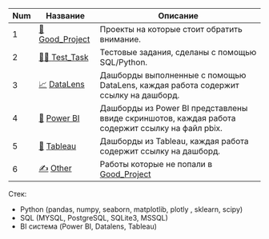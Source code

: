 
Num | Название  | Описание
----------------|----------------|----------------------
1 | [👑](Good_Project) [Good_Project](Good_Project) | Проекты на которые стоит обратить внимание.
2 | [👩‍💻 ](Test_Task) [Test_Task](Test_Task) | Тестовые задания, сделаны с помощью SQL/Python.
3 | [📈](DataLens) [DataLens](DataLens) | Дашборды выполненные с помощью DataLens, каждая работа содержит ссылку на дашборд.
4 | [📒](PowerBI) [Power BI](PowerBI) | Дашборды из Power BI представлены ввиде скриншотов, каждая работа содержит ссылку на файл pbix.
5 | [🍷](Tableau) [Tableau](Tableau) | Дашборды из Tableau, каждая работа содержит ссылку на дашборд. 
6 | [✍](Other) [Other](Other) | Работы которые не попали в [Good_Project](Good_Project)

Стек:
- Python (pandas, numpy, seaborn, matplotlib, plotly , sklearn, scipy)
- SQL (MYSQL, PostgreSQL, SQLite3, MSSQL)
- BI система (Power BI, Datalens, Tableau)
